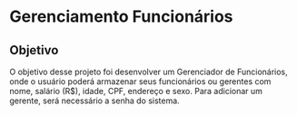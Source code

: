 # Gerenciamento Funcionários

## Objetivo

O objetivo desse projeto foi desenvolver um Gerenciador de Funcionários, 
onde o usuário poderá armazenar seus funcionários ou gerentes com nome, 
salário (R$), idade, CPF, endereço e sexo. Para adicionar um gerente, 
será necessário a senha do sistema.

